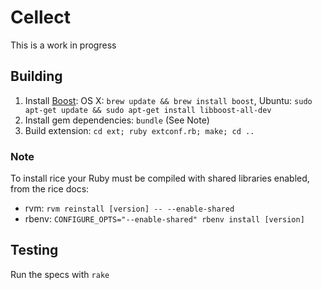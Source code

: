 # Cellect

This is a work in progress

## Building

1. Install [Boost](http://www.boost.org/): OS X: `brew update && brew install boost`, Ubuntu: `sudo apt-get update && sudo apt-get install libboost-all-dev`
2. Install gem dependencies: `bundle` (See Note)
3. Build extension: `cd ext; ruby extconf.rb; make; cd ..`

### Note
To install rice your Ruby must be compiled with shared libraries enabled, from the rice docs: 
* rvm:   `rvm reinstall [version] -- --enable-shared`
* rbenv: `CONFIGURE_OPTS="--enable-shared" rbenv install [version]`


## Testing

Run the specs with `rake`
